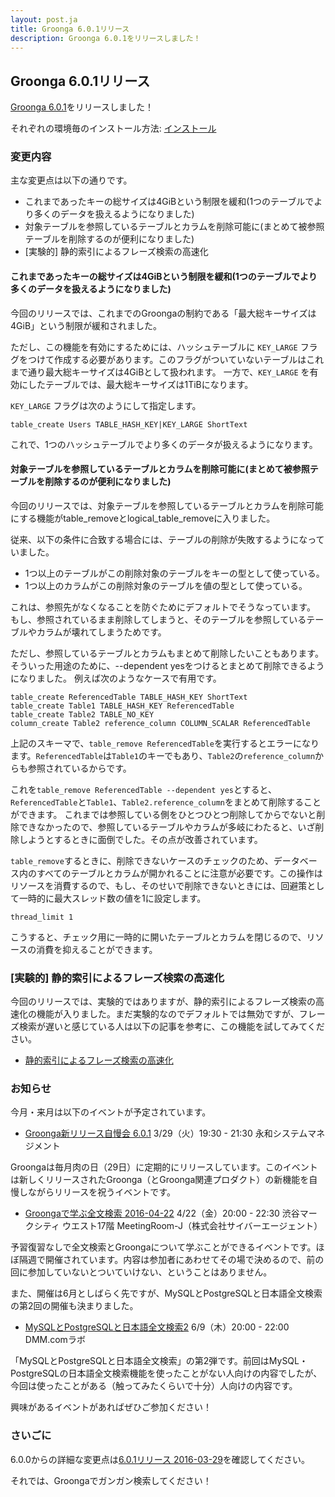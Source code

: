 ```yaml
---
layout: post.ja
title: Groonga 6.0.1リリース
description: Groonga 6.0.1をリリースしました！
---
```


## Groonga 6.0.1リリース

[Groonga 6.0.1](/ja/docs/news.html#release-6-0-1)をリリースしました！

それぞれの環境毎のインストール方法: [インストール](/ja/docs/install.html)

### 変更内容

主な変更点は以下の通りです。

  * これまであったキーの総サイズは4GiBという制限を緩和(1つのテーブルでより多くのデータを扱えるようになりました)
  * 対象テーブルを参照しているテーブルとカラムを削除可能に(まとめて被参照テーブルを削除するのが便利になりました)
  * [実験的] 静的索引によるフレーズ検索の高速化

#### これまであったキーの総サイズは4GiBという制限を緩和(1つのテーブルでより多くのデータを扱えるようになりました)

今回のリリースでは、これまでのGroongaの制約である「最大総キーサイズは4GiB」という制限が緩和されました。

ただし、この機能を有効にするためには、ハッシュテーブルに ``KEY_LARGE`` フラグをつけて作成する必要があります。このフラグがついていないテーブルはこれまで通り最大総キーサイズは4GiBとして扱われます。
一方で、``KEY_LARGE`` を有効にしたテーブルでは、最大総キーサイズは1TiBになります。

``KEY_LARGE`` フラグは次のようにして指定します。

```
table_create Users TABLE_HASH_KEY|KEY_LARGE ShortText
```

これで、1つのハッシュテーブルでより多くのデータが扱えるようになります。

#### 対象テーブルを参照しているテーブルとカラムを削除可能に(まとめて被参照テーブルを削除するのが便利になりました)

今回のリリースでは、対象テーブルを参照しているテーブルとカラムを削除可能にする機能がtable_removeとlogical_table_removeに入りました。

従来、以下の条件に合致する場合には、テーブルの削除が失敗するようになっていました。

* 1つ以上のテーブルがこの削除対象のテーブルをキーの型として使っている。
* 1つ以上のカラムがこの削除対象のテーブルを値の型として使っている。

これは、参照先がなくなることを防ぐためにデフォルトでそうなっています。
もし、参照されているまま削除してしまうと、そのテーブルを参照しているテーブルやカラムが壊れてしまうためです。

ただし、参照しているテーブルとカラムもまとめて削除したいこともあります。
そういった用途のために、--dependent yesをつけるとまとめて削除できるようになりました。
例えば次のようなケースで有用です。

```
table_create ReferencedTable TABLE_HASH_KEY ShortText
table_create Table1 TABLE_HASH_KEY ReferencedTable
table_create Table2 TABLE_NO_KEY
column_create Table2 reference_column COLUMN_SCALAR ReferencedTable
```

上記のスキーマで、``table_remove ReferencedTable``を実行するとエラーになります。``ReferencedTable``は``Table1``のキーでもあり、``Table2``の``reference_column``からも参照されているからです。

これを``table_remove ReferencedTable --dependent yes``とすると、``ReferencedTable``と``Table1``、``Table2.reference_column``をまとめて削除することができます。
これまでは参照している側をひとつひとつ削除してからでないと削除できなかったので、参照しているテーブルやカラムが多岐にわたると、いざ削除しようとするときに面倒でした。その点が改善されています。

``table_remove``するときに、削除できないケースのチェックのため、データベース内のすべてのテーブルとカラムが開かれることに注意が必要です。この操作はリソースを消費するので、もし、そのせいで削除できないときには、回避策として一時的に最大スレッド数の値を1に設定します。

```
thread_limit 1
```

こうすると、チェック用に一時的に開いたテーブルとカラムを閉じるので、リソースの消費を抑えることができます。

### [実験的] 静的索引によるフレーズ検索の高速化

今回のリリースでは、実験的ではありますが、静的索引によるフレーズ検索の高速化の機能が入りました。まだ実験的なのでデフォルトでは無効ですが、フレーズ検索が遅いと感じている人は以下の記事を参考に、この機能を試してみてください。

* [静的索引によるフレーズ検索の高速化](/ja/blog/2016/03/28/chunk-split.html)

### お知らせ

今月・来月は以下のイベントが予定されています。

* [Groonga新リリース自慢会 6.0.1](https://groonga.doorkeeper.jp/events/41564) 3/29（火）19:30 - 21:30 永和システムマネジメント 

Groongaは毎月肉の日（29日）に定期的にリリースしています。このイベントは新しくリリースされたGroonga（とGroonga関連プロダクト）の新機能を自慢しながらリリースを祝うイベントです。

* [Groongaで学ぶ全文検索 2016-04-22](https://groonga.doorkeeper.jp/events/41978) 4/22（金）20:00 - 22:30 渋谷マークシティ ウエスト17階 MeetingRoom-J（株式会社サイバーエージェント） 

予習復習なしで全文検索とGroongaについて学ぶことができるイベントです。ほぼ隔週で開催されています。内容は参加者にあわせてその場で決めるので、前の回に参加していないとついていけない、ということはありません。

また、開催は6月としばらく先ですが、MySQLとPostgreSQLと日本語全文検索の第2回の開催も決まりました。

* [MySQLとPostgreSQLと日本語全文検索2](http://eventdots.jp/event/584205) 6/9（木）20:00 - 22:00 DMM.comラボ 

「MySQLとPostgreSQLと日本語全文検索」の第2弾です。前回はMySQL・PostgreSQLの日本語全文検索機能を使ったことがない人向けの内容でしたが、今回は使ったことがある（触ってみたくらいで十分）人向けの内容です。

興味があるイベントがあればぜひご参加ください！

### さいごに

6.0.0からの詳細な変更点は[6.0.1リリース 2016-03-29](/ja/docs/news.html#release-6-0-1)を確認してください。

それでは、Groongaでガンガン検索してください！
